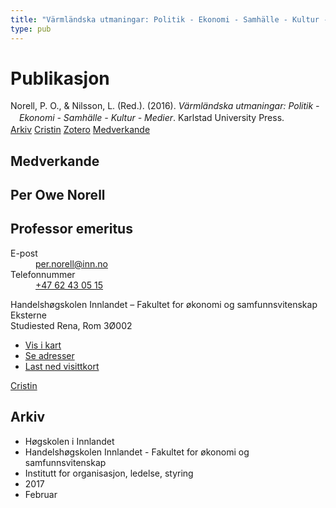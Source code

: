 ```yaml
---
title: "Värmländska utmaningar: Politik - Ekonomi - Samhälle - Kultur - Medier"
type: pub
---
```

<h1>Publikasjon</h1>
<article id="csl-bib-container-HHCLAP2I" class="csl-bib-container">
  <div class="csl-bib-body" style="line-height: 1.35; padding-left: 1em; text-indent:-1em;">
  <div class="csl-entry">Norell, P. O., &amp; Nilsson, L. (Red.). (2016). <i>V&#xE4;rml&#xE4;ndska utmaningar: Politik - Ekonomi - Samh&#xE4;lle - Kultur - Medier</i>. Karlstad University Press.</div>
</div>
  <div class="csl-bib-buttons">
    <a href="#taxonomy-article-HHCLAP2I" class="csl-bib-button">Arkiv</a>
    <a href="https://app.cristin.no/results/show.jsf?id=1445164" alt="Cristin URL" class="csl-bib-button">Cristin</a>
    <a href="http://zotero.org/groups/5022929/items/HHCLAP2I" alt="Zotero URL" class="csl-bib-button">Zotero</a>
    <a href="#contributors-article-HHCLAP2I" class="csl-bib-button">Medverkande</a>
  </div>
  <div id="csl-bib-meta-container-HHCLAP2I"></div>
</article>
<div id="csl-bib-meta-HHCLAP2I" class="csl-bib-meta">
  <article id="contributors-article-HHCLAP2I" class="contributors-article">
    <h1>Medverkande</h1>
    <div class="personas">
<div class="vrtx-hinn-person-card">
<div class="photo">
<i class="lar la-user-circle missing-person"></i>
</div>
<div class="info">
<hgroup><h1>Per Owe Norell</h1>
<h2>Professor emeritus</h2>
</hgroup><dl>
<dt>E-post</dt>
<dd>
<a href="mailto:per.norell@inn.no">per.norell@inn.no</a>
</dd>
<dt>Telefonnummer</dt>
<dd><a href="tel:+4762430515">
+47 62 43 05 15
</a></dd>
</dl>
<p>
Handelshøgskolen Innlandet – Fakultet for økonomi og samfunnsvitenskap<br>
Eksterne<br>
Studiested Rena,
Rom 3Ø002
</p>
<ul class="vrtx-hinn-links">
<li><a href="https://www.google.com/maps?q=61.13620,11.37454">Vis i kart</a></li>
<li><a href="https://www.inn.no/finn-en-ansatt/per-norell.html#vrtx-hinn-addresses">Se adresser</a></li>
<li><a href="https://www.inn.no/finn-en-ansatt/per-norell.html?vrtx=vcf">Last ned visittkort</a></li>
</ul>
</div>
</div>
<a href="https://app.cristin.no/persons/show.jsf?id=328235" alt="Cristin URL" class="personas-cristin">Cristin</a>
</div>
  </article>
  <article id="taxonomy-article-HHCLAP2I" class="taxonomy-article">
    <h1>Arkiv</h1>
    <ul>
      <li>Høgskolen i Innlandet</li>
      <li>Handelshøgskolen Innlandet - Fakultet for økonomi og samfunnsvitenskap</li>
      <li>Institutt for organisasjon, ledelse, styring</li>
      <li>2017</li>
      <li>Februar</li>
    </ul>
  </article>
</div>
